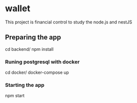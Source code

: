 # wallet

This project is financial control to study the node.js and nestJS

## Preparing the app

cd backend/
npm install

### Runing postgresql with docker

cd docker/
docker-compose up

### Starting the app

npm start
